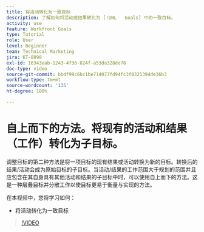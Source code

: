 ```yaml
---
title: 将活动转化为一致目标
description: 了解如何将活动或结果转化为 [!DNL   Goals] 中的一致目标。
activity: use
feature: Workfront Goals
type: Tutorial
role: User
level: Beginner
team: Technical Marketing
jira: KT-8898
exl-id: 16343eab-1243-4f36-824f-a53da328de78
doc-type: video
source-git-commit: bbdf99c6bc1be714077fd94fc3f8325394de36b3
workflow-type: tm+mt
source-wordcount: '135'
ht-degree: 100%

---
```


# 自上而下的方法。将现有的活动和结果（工作）转化为子目标。

调整目标的第二种方法是将一项目标的现有结果或活动转换为新的目标。转换后的结果/活动会成为原始目标的子目标。当活动/结果的工作范围大于规划的范围并且应包含在其自身具有其他活动和结果的子目标中时，可以使用自上而下的方法。这是一种层叠目标并分散工作以使目标更易于衡量与实现的方法。

在本视频中，您将学习如何：

* 将活动转化为一致目标

>[!VIDEO](https://video.tv.adobe.com/v/335192/?quality=12&learn=on&enablevpops=1)
